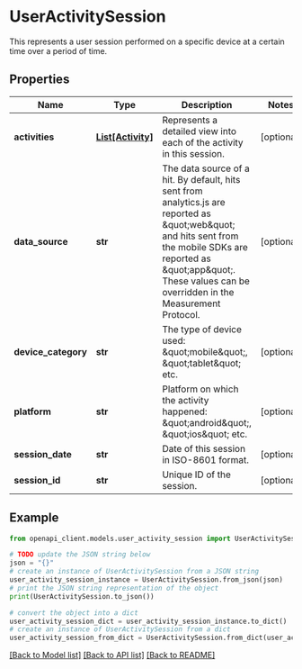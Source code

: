 # UserActivitySession

This represents a user session performed on a specific device at a certain time over a period of time.

## Properties

Name | Type | Description | Notes
------------ | ------------- | ------------- | -------------
**activities** | [**List[Activity]**](Activity.md) | Represents a detailed view into each of the activity in this session. | [optional] 
**data_source** | **str** | The data source of a hit. By default, hits sent from analytics.js are reported as \&quot;web\&quot; and hits sent from the mobile SDKs are reported as \&quot;app\&quot;. These values can be overridden in the Measurement Protocol. | [optional] 
**device_category** | **str** | The type of device used: \&quot;mobile\&quot;, \&quot;tablet\&quot; etc. | [optional] 
**platform** | **str** | Platform on which the activity happened: \&quot;android\&quot;, \&quot;ios\&quot; etc. | [optional] 
**session_date** | **str** | Date of this session in ISO-8601 format. | [optional] 
**session_id** | **str** | Unique ID of the session. | [optional] 

## Example

```python
from openapi_client.models.user_activity_session import UserActivitySession

# TODO update the JSON string below
json = "{}"
# create an instance of UserActivitySession from a JSON string
user_activity_session_instance = UserActivitySession.from_json(json)
# print the JSON string representation of the object
print(UserActivitySession.to_json())

# convert the object into a dict
user_activity_session_dict = user_activity_session_instance.to_dict()
# create an instance of UserActivitySession from a dict
user_activity_session_from_dict = UserActivitySession.from_dict(user_activity_session_dict)
```
[[Back to Model list]](../README.md#documentation-for-models) [[Back to API list]](../README.md#documentation-for-api-endpoints) [[Back to README]](../README.md)


